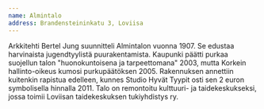```yaml
---
name: Almintalo
address: Brandensteininkatu 3, Loviisa
---
```

Arkkitehti Bertel Jung suunnitteli Almintalon vuonna 1907. Se edustaa harvinaista jugendtyylistä puurakentamista.
Kaupunki päätti purkaa suojellun talon "huonokuntoisena ja tarpeettomana" 2003, mutta Korkein hallinto-oikeus kumosi purkupäätöksen 2005.
Rakennuksen annettiin kuitenkin rapistua edelleen, kunnes Studio Hyvät Tyypit osti sen 2 euron symbolisella hinnalla 2011.
Talo on remontoitu kulttuuri- ja taidekeskukseksi, jossa toimii Loviisan taidekeskuksen tukiyhdistys ry.
